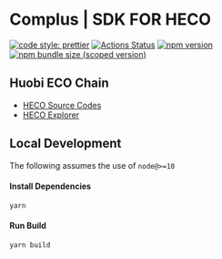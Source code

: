 # Complus | SDK FOR HECO

[![code style: prettier](https://img.shields.io/badge/code_style-prettier-ff69b4.svg?style=flat-square)](https://github.com/prettier/prettier)
[![Actions Status](https://github.com/complusnetwork/complus-sdk-heco/workflows/CI/badge.svg)](https://github.com/complusnetwork/complus-sdk-heco)
[![npm version](https://img.shields.io/npm/v/@complus/sdk-heco/latest.svg)](https://www.npmjs.com/package/@complus/sdk-heco/v/latest)
[![npm bundle size (scoped version)](https://img.shields.io/bundlephobia/minzip/@complus/sdk-heco/latest.svg)](https://bundlephobia.com/result?p=@complus/sdk-heco@latest)

## Huobi ECO Chain

- [HECO Source Codes](https://github.com/HuobiGroup/huobi-eco-chain)
- [HECO Explorer](https://scan.hecochain.com/)

## Local Development

The following assumes the use of `node@>=10`

#### Install Dependencies

`yarn`

#### Run Build

`yarn build`